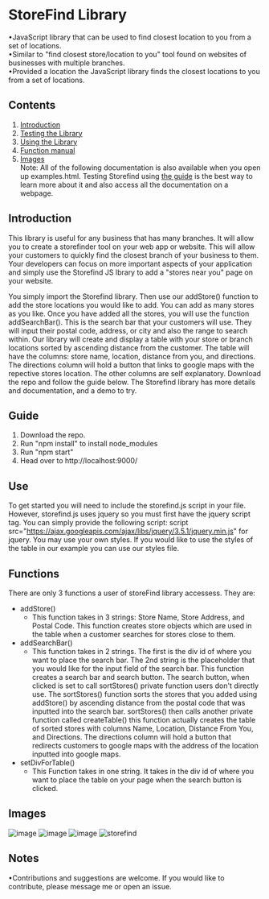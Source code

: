 # StoreFind Library
•JavaScript library that can be used to find closest location to you from a set of locations. <br>
•Similar to "find closest store/location to you" tool found on websites of businesses with multiple branches. <br>
•Provided a location the JavaScript library finds the closest locations to you from a set of locations.<br>

## Contents
1. [Introduction](#introduction)
2. [Testing the Library](#guide)
3. [Using the Library](#use)
4. [Function manual](#functions) 
5. [Images](#images)<br>
Note: All of the following documentation is also available when you open up examples.html. Testing Storefind using [the guide](#guide) is the best way to learn more about it and also access all the documentation on a webpage.

## Introduction
This library is useful for any business that has many branches. It will allow you to create a storefinder tool on your web app or website. This will allow your customers to quickly find the closest branch of your business to them. Your developers can focus on more important aspects of your application and simply use the Storefind JS lbrary to add a "stores near you" page on your website.

You simply import the Storefind library. Then use our addStore() function to add the store locations you would like to add. You can add as many stores as you like. Once you have added all the stores, you will use the function addSearchBar(). This is the search bar that your customers will use. They will input their postal code, address, or city and also the range to search within. Our library will create and display a table with your store or branch locations sorted by ascending distance from the customer. The table will have the columns: store name, location, distance from you, and directions. The directions column will hold a button that links to google maps with the repective stores location. The other columns are self explanatory. Download the repo and follow the guide below. The Storefind library has more details and documentation, and a demo to try.

## Guide
1. Download the repo.
2. Run "npm install" to install node_modules
3. Run "npm start"
4. Head over to http://localhost:9000/

## Use
To get started you will need to include the storefind.js script in your file. However, storefind.js uses jquery so you must first have the jquery script tag. You can simply provide the following script: script src="https://ajax.googleapis.com/ajax/libs/jquery/3.5.1/jquery.min.js" for jquery. You may use your own styles. If you would like to use the styles of the table in our example you can use our styles file.

## Functions
There are only 3 functions a user of storeFind library accessess. They are:

* addStore()
    * This function takes in 3 strings: Store Name, Store Address, and Postal Code. This function creates store objects which are used in the table when a customer searches for stores close to them.
* addSearchBar()
    * This function takes in 2 strings. The first is the div id of where you want to place the search bar. The 2nd string is the placeholder that you would like for the input field of the search bar. This function creates a search bar and search button. The search button, when clicked is set to call sortStores() private function users don't directly use. The sortStores() function sorts the stores that you added using addStore() by ascending distance from the postal code that was inputted into the search bar. sortStores() then calls another private function called createTable() this function actually creates the table of sorted stores with columns Name, Location, Distance From You, and Directions. The directions column will hold a button that redirects customers to google maps with the address of the location inputted into google maps.
* setDivForTable()
    * This Function takes in one string. It takes in the div id of where you want to place the table on your page when the search button is clicked.


## Images
![image](https://user-images.githubusercontent.com/66569506/116297297-20492000-a769-11eb-91ac-cabb81ccfbf2.png)
![image](https://user-images.githubusercontent.com/66569506/116296702-88e3cd00-a768-11eb-98d8-0c86c9aa8574.png)
![image](https://user-images.githubusercontent.com/66569506/116296739-939e6200-a768-11eb-8609-babe58fcf922.png)
![storefind](https://user-images.githubusercontent.com/66569506/116784997-3b67a880-aa65-11eb-8bdd-9f1870becc2b.gif)


## Notes
•Contributions and suggestions are welcome. If you would like to contribute, please message me or open an issue.

